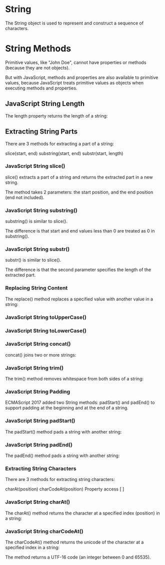# String
The String object is used to represent and construct a sequence of characters.

# String Methods
Primitive values, like "John Doe", cannot have properties or methods (because they are not objects).

But with JavaScript, methods and properties are also available to primitive values, because JavaScript treats primitive values as objects when executing methods and properties.

## JavaScript String Length
The length property returns the length of a string:

## Extracting String Parts
There are 3 methods for extracting a part of a string:

slice(start, end)
substring(start, end)
substr(start, length)

### JavaScript String slice()
slice() extracts a part of a string and returns the extracted part in a new string.

The method takes 2 parameters: the start position, and the end position (end not included).
### JavaScript String substring()
substring() is similar to slice().

The difference is that start and end values less than 0 are treated as 0 in substring().

### JavaScript String substr()
substr() is similar to slice().

The difference is that the second parameter specifies the length of the extracted part.

### Replacing String Content

The replace() method replaces a specified value with another value in a string:


### JavaScript String toUpperCase()

### JavaScript String toLowerCase()

### JavaScript String concat()
concat() joins two or more strings:

### JavaScript String trim()
The trim() method removes whitespace from both sides of a string:

### JavaScript String Padding
ECMAScript 2017 added two String methods: padStart() and padEnd() to support padding at the beginning and at the end of a string.

### JavaScript String padStart()
The padStart() method pads a string with another string:

### JavaScript String padEnd()
The padEnd() method pads a string with another string:

### Extracting String Characters
There are 3 methods for extracting string characters:

charAt(position)
charCodeAt(position)
Property access [ ]

### JavaScript String charAt()
The charAt() method returns the character at a specified index (position) in a string:


### JavaScript String charCodeAt()
The charCodeAt() method returns the unicode of the character at a specified index in a string:

The method returns a UTF-16 code (an integer between 0 and 65535).
